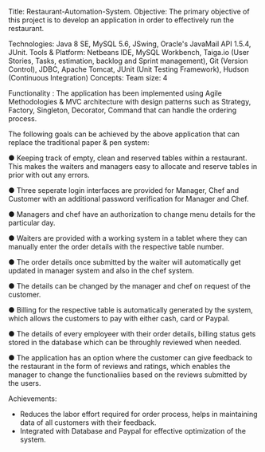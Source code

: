 Title: Restaurant-Automation-System.
Objective: The primary objective of this project is to develop an application in order to effectively run the restaurant.

Technologies: Java 8 SE, MySQL 5.6, JSwing, Oracle's JavaMail API 1.5.4, JUnit.
Tools & Platform: Netbeans IDE, MySQL Workbench, Taiga.io (User Stories, Tasks, estimation, backlog and Sprint management), Git (Version Control), JDBC, Apache Tomcat, JUnit (Unit Testing Framework), Hudson (Continuous Integration)
Concepts: 
Team size: 4

Functionality : The application has been implemented using Agile Methodologies & MVC architecture with design patterns such as Strategy, Factory, Singleton, Decorator, Command that can handle the ordering process.

The following goals can be achieved by the above application that can replace the traditional paper & pen system:

● Keeping track of empty, clean and reserved tables within a restaurant. This makes the waiters and managers easy to allocate and reserve tables in prior with out any errors.

● Three seperate login interfaces are provided for Manager, Chef and Customer with an additional password verification for Manager and Chef.

● Managers and chef have an authorization to change menu details for the particular day.

● Waiters are provided with a working system in a tablet where they can manually enter the order details with the respective table number.

● The order details once submitted by the waiter will automatically get updated in manager system and also in the chef system.

● The details can be changed by the manager and chef on request of the customer.

● Billing for the respective table is automatically generated by the system, which allows the customers to pay with either cash, card or Paypal.

● The details of every employeer with their order details, billing status gets stored in the database which can be throughly reviewed when needed.

● The application has an option where the customer can give feedback to the restaurant in the form of reviews and ratings, which enables the manager to change the functionaliies based on the reviews submitted by the users.


Achievements: 
- Reduces the labor effort required for order process, helps in maintaining data of all customers with their feedback. 
- Integrated with Database and Paypal for effective optimization of the system.
